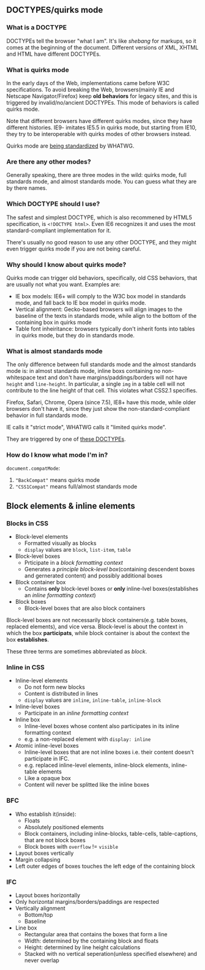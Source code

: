 ## DOCTYPES/quirks mode

### What is a DOCTYPE

DOCTYPEs tell the browser "what I am". It's like *shebang* for markups, so it comes at the beginning of the document. Different versions of XML, XHTML and HTML have different DOCTYPEs.

### What is quirks mode

In the early days of the Web, implementations came before W3C specifications. To avoid breaking the Web, browsers(mainly IE and Netscape Navigator/Firefox) keep **old behaviors** for legacy sites, and this is triggered by invalid/no/ancient DOCTYPEs. This mode of behaviors is called quirks mode.

Note that different browsers have different quirks modes, since they have different histories. IE9- imitates IE5.5 in quirks mode, but starting from IE10, they try to be interoperable with quirks modes of other browsers instead.

Quirks mode are [being standardized](https://quirks.spec.whatwg.org/) by WHATWG.

### Are there any other modes?

Generally speaking, there are three modes in the wild: quirks mode, full standards mode, and almost standards mode. You can guess what they are by there names.

### Which DOCTYPE should I use?

The safest and simplest DOCTYPE, which is also recommened by HTML5 specification, is `<!DOCTYPE html>`. Even IE6 recognizes it and uses the most standard-compliant implementation for it.

There's usually no good reason to use any other DOCTYPE, and they might even trigger quirks mode if you are not being careful.

### Why should I know about quirks mode?

Quirks mode can trigger old behaviors, specifically, old CSS behaviors, that are usually not what you want. Examples are:

* IE box models: IE6+ will comply to the W3C box model in standards mode, and fall back to IE box model in quirks mode.
* Vertical alignment: Gecko-based browsers will align images to the baseline of the texts in standards mode, while align to the bottom of the containing box in quirks mode
* Table font inheiritance: browsers typically don't inherit fonts into tables in quirks mode, but they do in standards mode.

### What is almost standards mode

The only difference between full standards mode and the almost standards mode is: in almost standards mode, inline boxs containing no non-whitespace text and don't have margins/paddings/borders will not have `height` and `line-height`. In particular, a single `img` in a table cell will not contribute to the line height of that cell. This violates what CSS2.1 specifies.

Firefox, Safari, Chrome, Opera (since 7.5), IE8+ have this mode, while older browsers don't have it, since they just show the non-standard-compliant behavior in full standards mode.

IE calls it "strict mode", WHATWG calls it "limited quirks mode".

They are triggered by one of [these DOCTYPEs](https://developer.mozilla.org/en-US/docs/Gecko's_Almost_Standards_Mode).

### How do I know what mode I'm in?

`document.compatMode`:

1. `"BackCompat"` means quirks mode
2. `"CSS1Compat"` means full/almost standards mode


## Block elements & inline elements

### Blocks in CSS

* Block-level elements
  * Formatted visually as blocks
  * `display` values are `block`, `list-item`, `table`
* Block-level boxes
  * Prticipate in a *block formatting context*
  * Generates a *principle block-level box*(containing descendent boxes and gernerated content) and possibly additional boxes
* Block container box
  * Contains **only** block-level boxes or **only** inline-lvel boxes(establishes an *inline formatting context*)
* Block boxes
  * Block-level boxes that are also block containers

Block-level boxes are not necessarily block containers(e.g. table boxes, replaced elements), and vice versa. Block-level is about the context in which the box **participats**, while block container is about the context the box **establishes**.

These three terms are sometimes abbreviated as *block*.

### Inline in CSS

* Inline-level elements
  * Do not form new blocks
  * Content is distributed in lines
  * `display` values are `inline`, `inline-table`, `inline-block`
* Inline-level boxes
  * Participate in an *inline formatting context*
* Inline box
  * Inline-level boxes whose content also participates in its inline formatting context
  * e.g. a non-replaced element with `display: inline`
* Atomic inline-level boxes
  * Inline-level boxes that are not inline boxes i.e. their content doesn't participate in IFC.
  * e.g. replaced inline-level elements, inline-block elements, inline-table elements
  * Like a opaque box
  * Content will never be splitted like the inline boxes

### BFC

* Who establish it(inside):
  * Floats
  * Absolutely positioned elements
  * Block containers, including inline-blocks, table-cells, table-captions, that are not block boxes
  * Block boxes with `overflow` != `visible`
* Layout boxes vertically
* Margin collapsing
* Left outer edges of boxes touches the left edge of the containing block

### IFC

* Layout boxes horizontally
* Only horizontal margins/borders/paddings are respected
* Vertically alignment
  * Bottom/top
  * Baseline
* Line box
  * Rectangular area that contains the boxes that form a line
  * Width: determined by the containing block and floats
  * Height: determined by line height calculations
  * Stacked with no vertical seperation(unless specified elsewhere) and never overlap
